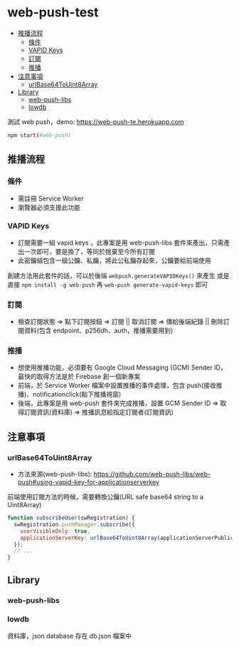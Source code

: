 # web-push-test <!-- omit in toc -->

- [推播流程](#推播流程)
  - [條件](#條件)
  - [VAPID Keys](#vapid-keys)
  - [訂閱](#訂閱)
  - [推播](#推播)
- [注意事項](#注意事項)
  - [urlBase64ToUint8Array](#urlbase64touint8array)
- [Library](#library)
  - [web-push-libs](#web-push-libs)
  - [lowdb](#lowdb)

測試 web push，demo: https://web-push-te.herokuapp.com

```bash
npm start(#web-push)
```

## 推播流程

### 條件

- 需註冊 Service Worker
- 瀏覽器必須支援此功能

### VAPID Keys

- 訂閱需要一組 vapid keys ，此專案是用 web-push-libs 套件來產出，只需產出一次即可，要是換了，等同於捨棄至今所有訂閱
- 此密鑰組包含一組公鑰、私鑰，將此公私鑰存起來，公鑰要給前端使用

創建方法用此套件的話，可以於後端 `webpush.generateVAPIDKeys()` 來產生
或是直接 `npm install -g web-push` 再 `web-push generate-vapid-keys` 即可

### 訂閱

- 檢查訂閱狀態 => 點下訂閱按鈕 => 訂閱 || 取消訂閱 => 傳給後端紀錄 || 刪除訂閱資料(包含 endpoint、p256dh、auth，推播需要用到)

### 推播

- 想使用推播功能，必須要有 Google Cloud Messaging (GCM) Sender ID，最快的取得方法是於 Firebase 創一個新專案
- 前端，於 Service Worker 檔案中設置推播的事件處理，包含 push(接收推播)、notificationclick(點下推播視窗)
- 後端，此專案是用 web-push 套件來完成推播，設置 GCM Sender ID => 取得訂閱資訊(資料庫) => 推播訊息給指定訂閱者(訂閱資訊)

## 注意事項

### urlBase64ToUint8Array

- 方法來源(web-push-libs): https://github.com/web-push-libs/web-push#using-vapid-key-for-applicationserverkey

前端使用訂閱方法的時候，需要轉換公鑰(URL safe base64 string to a Uint8Array)

```js
function subscribeUser(swRegistration) {
  swRegistration.pushManager.subscribe({
    userVisibleOnly: true,
    applicationServerKey: urlBase64ToUint8Array(applicationServerPublicKey),
  });
  // ...
}
```

## Library

### web-push-libs

### lowdb

資料庫，json database 存在 db.json 檔案中
